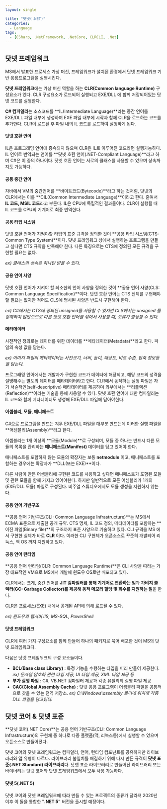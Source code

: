 ```yaml
---
layout: single

title: "닷넷(.NET)"
categories:
  - Language
tags:
  - [CSharp, .NetFramework, .NetCore, CLRCLI, .Net]
---
```


## 닷넷 프레임워크

 MS에서 발표한 프로세스 가상 머신, 프레임워크가 설치된 환경에서 닷넷 프레임워크 기반 응용프로그램을 실행시킨다.

 **닷넷 프레임워크**에는 가상 머신 역할을 하는 **CLR(Common language Runtime)** 구성요소가 있다. CLR 구성요소가 로드되어 실행되고 EXE/DLL 에 함께 저장되어있는 닷넷 코드를 실행한다.

 **C# 컴파일러**는 소스코드를 **IL(Intermediate Language)**라는 중간 언어를 EXE/DLL 파일 내부에 생성하며 EXE 파일 내부에 시작과 함께 CLR을 로드하는 코드를 추가한다. CLR이 로드된 후 파일 내의 IL 코드를 로드하여 실행하게 된다.



#### 닷넷 호환 언어

 IL은 프로그래밍 언어에 종속되지 않으며 CLR은 IL로 이루어진 코드라면 실행가능하다. IL 언어로 번역되는 언어를 **닷넷 호환 언어(.NET-Compliant Language)**라고 하며 C#은 이 중의 하나이다. 닷넷 호환 언어는 서로의 클래스를 사용할 수 있으며 상속까지도 가능하다.



#### 공통 중간 언어

 자바에서 VM의 중간언어를 **바이트코드(Bytecode)**라고 하는 것처럼, 닷넷의  CLR에서는 이를 **CIL(Common Intermediate Language)**이라고 한다. 줄여서 **IL 코드, MSIL 코드**라고 부른다. IL은 CPU에 독립적인 결과물이다. CLR이 실행될 때 IL 코드를 CPU의 기계어로 최종 번역한다.



#### 공용 타입 시스템

 닷넷 호환 언어가 지켜야할 타입의 표준 규격을 정의한 것이 **공용 타입 시스템(CTS: Common Type System)**이다. 닷넷 프레임워크 상에서 실행하는 프로그램을 만들고 싶다면 CTS 규약을 만족해야 한다.  다른 특징으로는 CTS에 정의된 모든 규격을 구현할 필요는 없다.

*ex) 클래스의 상속은 하나만 받을 수 있다.*



#### 공용 언어 사양

 닷넷 호환 언어가 지켜야 할 최소한의 언어 사양을 정의한 것이 **공용 언어 사양(CLS: Common Language Specification)**이다. 닷넷 호환 언어는 CTS 전체를 구현해야 할 필요는 없지만 적어도 CLS에 명시된 사양은 반드시 구현해야 한다.

*ex) C#에서는 CTS에 정의된 unsigned를 사용할 수 있지만 CLS에서는 unsigned 를 강제하지 않았으므로 다른 닷넷 호환 언어를 섞어서 사용할 때, 오류가 발생할 수 있다.*



#### 메타데이터

 사전적인 정의로는 데이터를 위한 데이터를 **메타데이터(Metadata)**라고 한다. 파일의 속성 값을 담는다. 

*ex) 이미지 파일의 메타데이터는 사진크기, 너비, 높이, 해상도, 비트 수준, 압축 정보등을 담는다.*

 프로그래밍 언어에서는 개발자가 구현한 코드가 데이터에 해당되고, 해당 코드의 성격을 설명해주는 별도의 데이터를 메타데이터라고 한다. CLR에서 동작하는 실행 파일은 자기 서술적인(self-descriptive) 메타데이터를 제공하며 외부에서는 **리플렉션(Reflection)**이라는 기술을 통해 사용할 수  있다. 닷넷 호환 언어에 대한 컴파일러는 IL 코드와 함께 메타데이터도 생성해 EXE/DLL 파일에 담아야한다.



#### 어셈블리, 모듈, 매니페스트

 C#으로 프로그램을 만드는 겨우 EXE/DLL 파일을 대부분 만드는데 이러한 실행 파일을 **어셈블리(Assembly)**라고 한다.

 어셈블리는 1개 이상의 **모듈(Module)**로 구성되며, 모듈 중 하나는 반드시 다른 모듈의 목록을 관리하는 **매니페스트(Manifest)** 데이터를 담고 있어야 한다.

 매니페스트를 포함하지 않는 모듈의 확장자는 보통 **netmodule** 이고, 매니페스트를 포함하는 경우에는 확장자가 **DLL(또는 EXE)**이다.

 다른 사람이 만든 어셈블리에 구현된 코드를 사용하고 싶다면 메니페스트가 포함된 모듈 및 관련 모듈을 함께 가지고 있어야한다. 하지만 일반적으로 모든 어셈블리가 1개의 (EXE/DLL 모듈) 파일로 구성된다. 비주얼 스튜디오에서도 모듈 생성을 지원하지 않는다.



#### 공용 언어 기반구조

 **공용 언어 기반구조(CLI: Common Language Infrastructure)**는 MS에서 ECMA 표준으로 제출한 공개 규약. CTS 명세, IL 코드 정의, 메타데이터를 포함하는 **이진 파일(Binary file)**의 구조까지 표준 사양으로 기술하고 있다. CLI 규격을 MS 에서 구현한 실체가 바로 **CLR** 이다. 이러한 CLI 구현체가 오픈소스로 꾸준히 개발되어 리눅스, 맥 OS 까지 지원하고 있다.



#### 공용 언어 런타임

 **공용 언어 런타임(CLR: Common Language Runtime)**은 CLI 사양을 따라는 가장 대표적인 VM으로 MS에서 개발해 윈도우 OS로만 배포되고 있다.

 CLR에서는 크게, 중간 언어를 **JIT 컴파일러를 통해 기계어로 변환하는 일**과 **가비지 콜렉터(GC: Garbage Collector)를 제공해 동적 메모리 할당 및 회수를 지원하는 일**을 한다.

 CLR은 프로세스(EXE) 내에서 공개된 API에 의해 로드될 수 있다. 

*ex) 윈도우의 웹서버 IIS, MS-SQL, PowerShell*



#### 닷넷 프레임워크

 CLR에 여러 가지 구성요소를 함께 만들어 하나의 패키지로 묶어 배포한 것이 MS의 닷넷 프레임워크다. 

다음은 닷넷 프레임워크의 구성 요소들이다.

- **BCL(Base class Library)** : 특정 기능을 수행하는 타입을 미리 만들어 제공한다. *ex) 문자열 암호화 관련 타입 제공, UI 타입 제공, XML 타입 제공 등*
- **부가 실행 파일** : C#, VB.NET 컴파일러 제공과 각종 유틸리티 실행 파일 제공
- **GAC(Global Assembly Cache)** : 닷넷 응용 프로그램이 어셈블리 파일을 공통적으로 찾을 수 있는 전역 저장소. *ex) C:\Windows\assembly 폴더에 위치해 각종 DLL 파일을 담고있다.*



## 닷넷 코어 & 닷넷 표준

 **닷넷 코어(.NET Core)**는 공용 언어 기반구조(CLI: Common Language Infrastructure)의 구현체 중 하나로 다중 플랫폼(맥, 리눅스등)에서 실행할 수 있으며 오픈소스로 만들어졌다.

 닷넷 코어와 닷넷 프레임워크는 컴파일러, 언어, 런타임 컴포넌트를 공유하지만 라이브러리와 앱 유형이 다르다. 라이브러리 불일치를 해결하기 위해 다시 만든 규격이 **닷넷 표준(.NET Standard) 라이브러리**다. 닷넷 표준 라이브러리로 만들어진 라이브러리 또는 바이너리는 닷넷 코어와 닷넷 프레임워크에서 모두 사용 가능하다.



#### 닷넷 5(.NET 5)

 닷넷 코어와 닷넷 프레임워크에 따라 만들 수 있는 프로젝트의 종류가 달라져 2020년 이후 이 둘을 통합한 **".NET 5"** 버전을 출시할 예정이다.